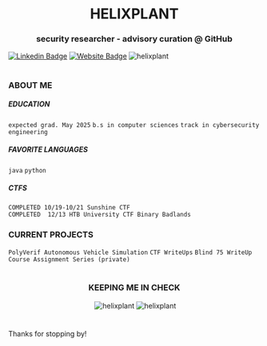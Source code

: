 <h1 align="center">HELIXPLANT</h1>

<h3 align="center">security researcher - advisory curation @ GitHub</h3>

[![Linkedin Badge](https://img.shields.io/badge/-serena-blue?style=flat&logo=Linkedin&logoColor=white&link=https://www.linkedin.com/in/serena-co/)](https://www.linkedin.com/in/serena-co/)
[![Website Badge](https://img.shields.io/badge/-conticello.net-47CCCC?style=flat&logo=Google-Chrome&logoColor=white&link=https://www.conticello.net/)](https://www.conticello.net/)
<img src="https://komarev.com/ghpvc/?username=helixplant&label=Profile%20views&color=0e75b6&style=flat" alt="helixplant"/>
# 
### ABOUT ME
##### EDUCATION
` expected grad. May 2025 `  ` b.s in computer sciences `  ` track in cybersecurity engineering `
 
##### FAVORITE LANGUAGES
` java `   ` python `  

##### CTFS
` COMPLETED 10/19-10/21 Sunshine CTF ` <br>
` COMPLETED  12/13 HTB University CTF Binary Badlands ` 

### CURRENT PROJECTS 
` PolyVerif Autonomous Vehicle Simulation `
` CTF WriteUps `
` Blind 75 WriteUp `
` Course Assignment Series (private) `


# 
#
# 
<h3 align="center">KEEPING ME IN CHECK</h3>
<p align="center">&nbsp;<img align="center" src="https://github-readme-stats.vercel.app/api?username=helixplant&show_icons=true&locale=en" alt="helixplant" />
<img align="center" src="https://github-readme-streak-stats.herokuapp.com/?user=helixplant&" alt="helixplant" /></p>

# 
Thanks for stopping by!
